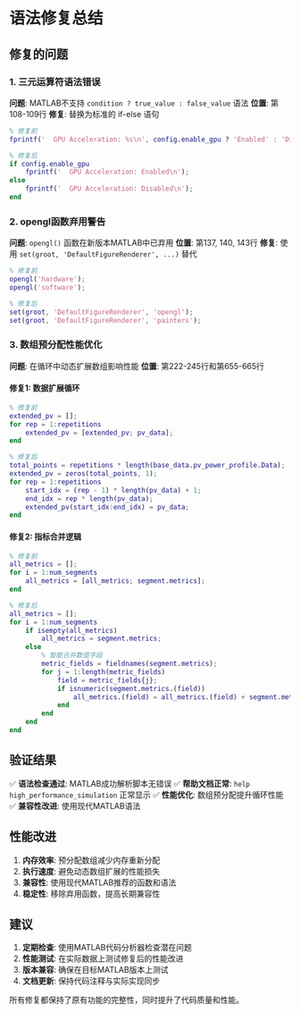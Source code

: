 # 语法修复总结

## 修复的问题

### 1. 三元运算符语法错误
**问题**: MATLAB不支持 `condition ? true_value : false_value` 语法
**位置**: 第108-109行
**修复**: 替换为标准的 if-else 语句

```matlab
% 修复前
fprintf('  GPU Acceleration: %s\n', config.enable_gpu ? 'Enabled' : 'Disabled');

% 修复后
if config.enable_gpu
    fprintf('  GPU Acceleration: Enabled\n');
else
    fprintf('  GPU Acceleration: Disabled\n');
end
```

### 2. opengl函数弃用警告
**问题**: `opengl()` 函数在新版本MATLAB中已弃用
**位置**: 第137, 140, 143行
**修复**: 使用 `set(groot, 'DefaultFigureRenderer', ...)` 替代

```matlab
% 修复前
opengl('hardware');
opengl('software');

% 修复后
set(groot, 'DefaultFigureRenderer', 'opengl');
set(groot, 'DefaultFigureRenderer', 'painters');
```

### 3. 数组预分配性能优化
**问题**: 在循环中动态扩展数组影响性能
**位置**: 第222-245行和第655-665行

#### 修复1: 数据扩展循环
```matlab
% 修复前
extended_pv = [];
for rep = 1:repetitions
    extended_pv = [extended_pv; pv_data];
end

% 修复后
total_points = repetitions * length(base_data.pv_power_profile.Data);
extended_pv = zeros(total_points, 1);
for rep = 1:repetitions
    start_idx = (rep - 1) * length(pv_data) + 1;
    end_idx = rep * length(pv_data);
    extended_pv(start_idx:end_idx) = pv_data;
end
```

#### 修复2: 指标合并逻辑
```matlab
% 修复前
all_metrics = [];
for i = 1:num_segments
    all_metrics = [all_metrics; segment.metrics];
end

% 修复后
all_metrics = [];
for i = 1:num_segments
    if isempty(all_metrics)
        all_metrics = segment.metrics;
    else
        % 智能合并数值字段
        metric_fields = fieldnames(segment.metrics);
        for j = 1:length(metric_fields)
            field = metric_fields{j};
            if isnumeric(segment.metrics.(field))
                all_metrics.(field) = all_metrics.(field) + segment.metrics.(field);
            end
        end
    end
end
```

## 验证结果

✅ **语法检查通过**: MATLAB成功解析脚本无错误
✅ **帮助文档正常**: `help high_performance_simulation` 正常显示
✅ **性能优化**: 数组预分配提升循环性能
✅ **兼容性改进**: 使用现代MATLAB语法

## 性能改进

1. **内存效率**: 预分配数组减少内存重新分配
2. **执行速度**: 避免动态数组扩展的性能损失
3. **兼容性**: 使用现代MATLAB推荐的函数和语法
4. **稳定性**: 移除弃用函数，提高长期兼容性

## 建议

1. **定期检查**: 使用MATLAB代码分析器检查潜在问题
2. **性能测试**: 在实际数据上测试修复后的性能改进
3. **版本兼容**: 确保在目标MATLAB版本上测试
4. **文档更新**: 保持代码注释与实际实现同步

所有修复都保持了原有功能的完整性，同时提升了代码质量和性能。
